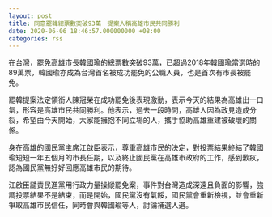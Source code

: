 ```yaml
---
layout: post
title: 同意罷韓總票數突破93萬　提案人稱高雄市民共同勝利
date: 2020-06-06 18:46:57.000000000 +08:00
categories: rss
---
```


在台灣，罷免高雄市長韓國瑜的總票數突破93萬，已超過2018年韓國瑜當選時的89萬票，韓國瑜亦成為台灣首名被成功罷免的公職人員，也是首次有市長被罷免。

罷韓提案法定領銜人陳冠榮在成功罷免後表現激動，表示今天的結果為高雄出一口氣，形容是高雄市民共同勝利。他表示，過去一段時間，高雄人因為政見造成分裂，希望由今天開始，大家能擁抱不同立場的人，攜手協助高雄重建被破壞的關係。

身在高雄的國民黨主席江啟臣表示，尊重高雄市民的決定，對投票結果終結了韓國瑜短短一年五個月的市長任期，以及終止國民黨在高雄市政府的工作，感到歉疚，認為國民黨無好好回應高雄市民的期待。

江啟臣譴責民進黨用行政力量操縱罷免案，事件對台灣造成深遠且負面的影響，強調投票結果不是結束，而是開始，國民黨沒有氣餒，國民黨會重新檢視，並會重新爭取高雄市民信任，同時會與韓國瑜等人，討論補選人選。
